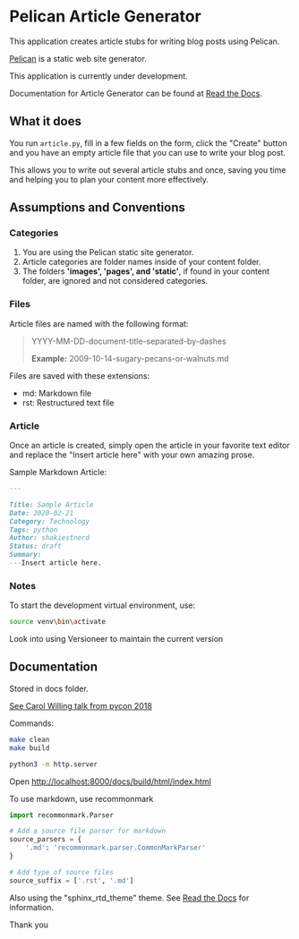 # Pelican Article Generator

This application creates article stubs for writing blog posts using Pelican.

[Pelican](https://blog.getpelican.com/) is a static web site generator.

This application is currently under development.

Documentation for Article Generator can be found at [Read the Docs](https://pelican-article-generator.readthedocs.io/en/latest/).

## What it does

You run `article.py`, fill in a few fields on the form, click the "Create" button and you have an empty article file that you can use to write your blog post.

This allows you to write out several article stubs and once, saving you time and helping you to plan your content more effectively.

## Assumptions and Conventions

### Categories

1. You are using the Pelican static site generator.
2. Article categories are folder names inside of your content folder.
3. The folders **'images', 'pages', and 'static'**, if found in your content folder, are ignored and not considered categories.

### Files

Article files are named with the following format:

> YYYY-MM-DD-document-title-separated-by-dashes
>
> **Example:** 2009-10-14-sugary-pecans-or-walnuts.md

Files are saved with these extensions:

- md: Markdown file
- rst: Restructured text file

### Article

Once an article is created, simply open the article in your favorite text editor and replace the "Insert article here" with your own amazing prose.

Sample Markdown Article:

```md
---

Title: Sample Article
Date: 2020-02-21
Category: Technology
Tags: python
Author: shakiestnerd
Status: draft
Summary:
---Insert article here.
```

### Notes

To start the development virtual environment, use:

```bash
source venv\bin\activate
```

Look into using Versioneer to maintain the current version

## Documentation

Stored in docs folder.  

[See Carol Willing talk from pycon 2018](https://www.youtube.com/watch?v=0ROZRNZkPS8)

Commands:

```bash
make clean
make build

python3 -m http.server
```

Open [http://localhost:8000/docs/build/html/index.html](http://localhost:8000/docs/build/html/index.html)

To use markdown, use recommonmark

```python
import recommonmark.Parser

# Add a source file parser for markdown
source_parsers = {
    '.md': 'recommonmark.parser.CommonMarkParser'
}

# Add type of source files
source_suffix = ['.rst', '.md']
```

Also using the "sphinx_rtd_theme" theme.  See [Read the Docs](https://sphinx-rtd-theme.readthedocs.io/en/latest/installing.html) 
for information.

Thank you

